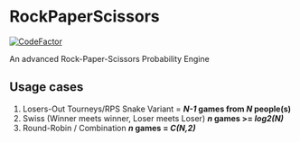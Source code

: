 # RockPaperScissors
[![CodeFactor](https://www.codefactor.io/repository/github/kornkaobat/rockpaperscissors/badge)](https://www.codefactor.io/repository/github/kornkaobat/rockpaperscissors)

An advanced Rock-Paper-Scissors Probability Engine

## Usage cases

1. Losers-Out Tourneys/RPS Snake Variant = ***N-1* games from *N* people(s)**
2. Swiss (Winner meets winner, Loser meets Loser) ***n* games >= *log2(N)***
3. Round-Robin / Combination ***n* games = *C(N,2)***
